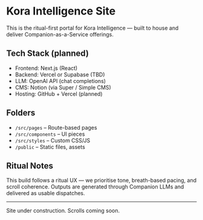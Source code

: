 # Kora Intelligence Site

This is the ritual-first portal for Kora Intelligence — built to house and deliver Companion-as-a-Service offerings.

## Tech Stack (planned)
- Frontend: Next.js (React)
- Backend: Vercel or Supabase (TBD)
- LLM: OpenAI API (chat completions)
- CMS: Notion (via Super / Simple CMS)
- Hosting: GitHub + Vercel (planned)

## Folders
- `/src/pages` – Route-based pages
- `/src/components` – UI pieces
- `/src/styles` – Custom CSS/JS
- `/public` – Static files, assets

## Ritual Notes
This build follows a ritual UX — we prioritise tone, breath-based pacing, and scroll coherence. Outputs are generated through Companion LLMs and delivered as usable dispatches.

---

Site under construction. Scrolls coming soon.
